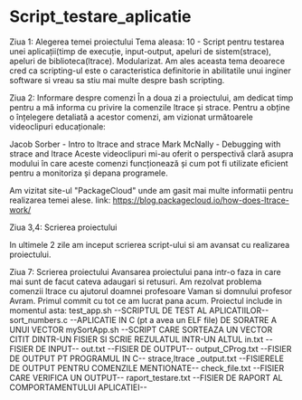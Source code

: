 # Script_testare_aplicatie

Ziua 1: Alegerea temei proiectului
Tema aleasa: 10 - Script pentru testarea unei aplicații(timp de execuție, input-output, apeluri de sistem(strace), apeluri de biblioteca(ltrace). Modularizat.
Am ales aceasta tema deoarece cred ca scripting-ul este o caracteristica definitorie in abilitatile unui inginer software si vreau sa stiu mai multe despre bash scripting.

Ziua 2: Informare despre comenzi
În a doua zi a proiectului, am dedicat timp pentru a mă informa cu privire la comenzile ltrace și strace. Pentru a obține o înțelegere detaliată a acestor comenzi, am vizionat următoarele videoclipuri educaționale:

Jacob Sorber - Intro to ltrace and strace
Mark McNally - Debugging with strace and ltrace
Aceste videoclipuri mi-au oferit o perspectivă clară asupra modului în care aceste comenzi funcționează și cum pot fi utilizate eficient pentru a monitoriza și depana programele.

Am vizitat site-ul "PackageCloud" unde am gasit mai multe informatii pentru realizarea temei alese.
link: https://blog.packagecloud.io/how-does-ltrace-work/

Ziua 3,4: Scrierea proiectului

In ultimele 2 zile am inceput scrierea script-ului si am avansat cu realizarea proiectului.

Ziua 7: Scrierea proiectului
Avansarea proiectului pana intr-o faza in care mai sunt de facut cateva adaugari si retusuri.
Am rezolvat problema comenzii ltrace cu ajutorul doamnei profesoare Vaman si domnului profesor Avram.
Primul commit cu tot ce am lucrat pana acum. 
Proiectul include in momentul asta:
test_app.sh --SCRIPTUL DE TEST AL APLICATIILOR--
sort_numbers.c --APLICATIE IN C (pt a avea un ELF file) DE SORATRE A UNUI VECTOR
mySortApp.sh --SCRIPT CARE SORTEAZA UN VECTOR CITIT DINTR-UN FISIER SI SCRIE REZULATUL INTR-UN ALTUL
in.txt --FISIER DE INPUT--
out.txt --FISIER DE OUTPUT--
output_CProg.txt --FISIER DE OUTPUT PT PROGRAMUL IN C--
strace,ltrace _output.txt --FISIERELE DE OUTPUT PENTRU COMENZILE MENTIONATE--
check_file.txt --FISIER CARE VERIFICA UN OUTPUT--
raport_testare.txt --FISIER DE RAPORT AL COMPORTAMENTULUI APLICATIEI--




